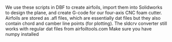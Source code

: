 We use these scripts in DBF to create airfoils, import them into Solidworks to design the plane, and create G-code for our four-axis CNC foam cutter.
Airfoils are stored as .afl files, which are essentially dat files but they also contain chord and camber line points (for plotting).
The sldcrv converter still works with regular dat files from airfoiltools.com
Make sure you have numpy installed
